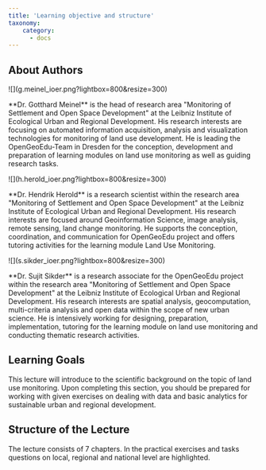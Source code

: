 ```yaml
---
title: 'Learning objective and structure'
taxonomy:
    category:
      - docs
---
```

## About Authors
<div class="row align-items-center">
    <div class="col-sm-3" markdown="1">![](g.meinel_ioer.png?lightbox=800&resize=300)</div>
    <div class="col-sm-9">
        <p markdown="1"> **Dr. Gotthard Meinel** is the head of research area "Monitoring of Settlement and Open Space Development" at the Leibniz Institute of Ecological Urban and Regional Development. His research interests are focusing on automated information acquisition, analysis and visualization technologies for monitoring of land use development. He is leading the OpenGeoEdu-Team in Dresden for the conception, development and preparation of learning modules on land use monitoring as well as guiding research tasks.</p>
    </div>
</div>

<div class="row align-items-center">
    <div class="col-sm-3" markdown="1">![](h.herold_ioer.png?lightbox=800&resize=300)</div>
    <div class="col-sm-9">
        <p markdown="1"> **Dr. Hendrik Herold** is a research scientist within the research area "Monitoring of Settlement and Open Space Development" at the Leibniz Institute of Ecological Urban and Regional Development. His research interests are focused around Geoinformation Science, image analysis, remote sensing, land change monitoring. He supports the conception, coordination, and communication for OpenGeoEdu project and offers tutoring activities for the learning module Land Use Monitoring.</p>
    </div>
</div>


<div class="row align-items-center">
    <div class="col-sm-3" markdown="1">![](s.sikder_ioer.png?lightbox=800&resize=300)</div>
    <div class="col-sm-9">
        <p markdown="1"> **Dr. Sujit Sikder** is a research associate for the OpenGeoEdu project within the research area  "Monitoring of Settlement and Open Space Development" at the Leibniz Institute of Ecological Urban and Regional Development. His research interests are spatial analysis, geocomputation, multi-criteria analysis and open data within the scope of new urban science. He is intensively working for designing, preparation, implementation, tutoring for the learning module on land use monitoring and conducting thematic research activities.</p>
    </div>
</div>



## Learning Goals

This lecture will introduce to the scientific background on the topic of land use monitoring. Upon completing this section, you should be prepared for working with given exercises on dealing with data and basic analytics for sustainable urban and regional development.

## Structure of the Lecture

The lecture consists of 7 chapters. In the practical exercises and tasks questions on local, regional and national level are highlighted. 
